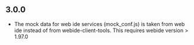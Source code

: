 ## 3.0.0

- The mock data for web ide services (mock_conf.js) is taken from web ide instead of from webide-client-tools.
  This requires webide version > 1.97.0
